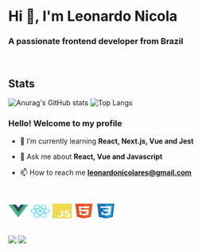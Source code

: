 <h1>Hi 👋, I'm Leonardo Nicola</h1>
<h3>A passionate frontend developer from Brazil</h3>
<br/>

## Stats
  
  ![Anurag's GitHub stats](https://github-readme-stats.vercel.app/api?username=leonardonicola&count_private=true&show_icons=true&theme=onedark)
  ![Top Langs](https://github-readme-stats.vercel.app/api/top-langs/?username=leonardonicola&layout=compact&langs_count=7&theme=onedark)
  
  ### Hello! Welcome to my profile

- 🌱 I’m currently learning **React, Next.js, Vue and Jest**

- 💬 Ask me about **React, Vue and Javascript**

- 📫 How to reach me **leonardonicolares@gmail.com**

<br/>

<div style="display: inline_block"><br>
  <img align="center" alt="Vue" height="30" width="40" src="https://raw.githubusercontent.com/devicons/devicon/master/icons/vuejs/vuejs-original.svg">
  <img align="center" alt="React" height="30" width="40" src="https://raw.githubusercontent.com/devicons/devicon/master/icons/react/react-original.svg">
  <img align="center" alt="Js" height="30" width="40" src="https://raw.githubusercontent.com/devicons/devicon/master/icons/javascript/javascript-plain.svg">
  <img align="center" alt="HTML" height="30" width="40" src="https://raw.githubusercontent.com/devicons/devicon/master/icons/html5/html5-original.svg">
  <img align="center" alt="CSS" height="30" width="40" src="https://raw.githubusercontent.com/devicons/devicon/master/icons/css3/css3-original.svg">
</div>

<br>
<br>
 <a href = "mailto:leonardonicolares@gmail.com"><img src="https://img.shields.io/badge/-Gmail-%23333?style=for-the-badge&logo=gmail&logoColor=white" target="_blank"></a>
<a href="https://www.linkedin.com/in/leonardonicola/" target="_blank"><img src="https://img.shields.io/badge/-LinkedIn-%230077B5?style=for-the-badge&logo=linkedin&logoColor=white" target="_blank"></a> 
